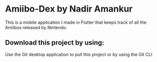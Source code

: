 # Amiibo-Dex by Nadir Amankur

This is a mobile application I made in Flutter that keeps track of all the Amiibos released by Nintendo.

## Download this project by using:

Use the Git desktop application to pull this project or by using the Git CLI
